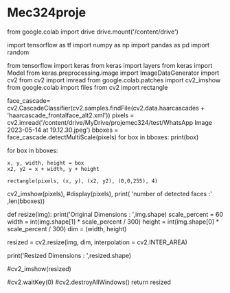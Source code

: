 # Mec324proje
from google.colab import drive
drive.mount('/content/drive')


import tensorflow as tf
import numpy as np
import pandas as pd
import random

from tensorflow import keras
from keras import layers
from keras import Model
from keras.preprocessing.image import ImageDataGenerator
import cv2
from cv2 import imread
from google.colab.patches import cv2_imshow
from google.colab import files
from cv2 import rectangle

face_cascade= cv2.CascadeClassifier(cv2.samples.findFile(cv2.data.haarcascades + 'haarcascade_frontalface_alt2.xml'))
pixels = cv2.imread('/content/drive/MyDrive/projemec324/test/WhatsApp Image 2023-05-14 at 19.12.30.jpeg')
bboxes = face_cascade.detectMultiScale(pixels)
for box in bboxes:
    print(box) 
    
for box in bboxes:
    
    x, y, width, height = box
    x2, y2 = x + width, y + height
    
    rectangle(pixels, (x, y), (x2, y2), (0,0,255), 4)
   
cv2_imshow(pixels),
#display(pixels),
print( 'number of detected faces :' ,len(bboxes))


def resize(img):
   print('Original Dimensions : ',img.shape)
   scale_percent = 60 
   width = int(img.shape[1] * scale_percent / 300)
   height = int(img.shape[0] * scale_percent / 300)
   dim = (width, height)
   
   resized = cv2.resize(img, dim, interpolation = cv2.INTER_AREA)
    
   print('Resized Dimensions : ',resized.shape)
    
   #cv2_imshow(resized)
   
   #cv2.waitKey(0)
   #cv2.destroyAllWindows()
   return resized

